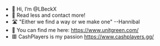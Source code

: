 - 👋 Hi, I’m @LBeckX
- 🔭 Read less and contact more!
- 🛣️ "Either we find a way or we make one" --Hannibal
- 🤗 You can find me here: https://www.unitgreen.com/
- 🟥 CashPlayers is my passion https://www.cashplayers.gg/

